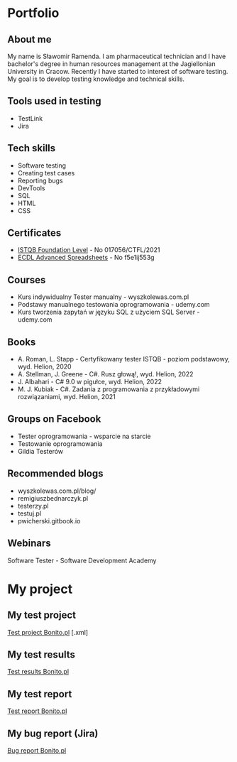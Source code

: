 # Portfolio
## About me
My name is Sławomir Ramenda. I am pharmaceutical technician and I have bachelor's degree in human resources management at the Jagiellonian University in Cracow. Recently I have started to interest of software testing. My goal is to develop testing knowledge and technical skills.
## Tools used in testing
* TestLink
* Jira
## Tech skills
* Software testing
* Creating test cases
* Reporting bugs
* DevTools
* SQL
* HTML
* CSS
## Certificates
* [ISTQB Foundation Level](http://scr.istqb.org/) - No 017056/CTFL/2021
* [ECDL Advanced Spreadsheets](https://weryfikacja.pti.org.pl/) - No f5e1ij553g
## Courses
* Kurs indywidualny Tester manualny - wyszkolewas.com.pl
* Podstawy manualnego testowania oprogramowania - udemy.com
* Kurs tworzenia zapytań w języku SQL z użyciem SQL Server - udemy.com
## Books
* A. Roman, L. Stapp - Certyfikowany tester ISTQB - poziom podstawowy, wyd. Helion, 2020
* A. Stellman, J. Greene - C#. Rusz głową!, wyd. Helion, 2022
* J. Albahari - C# 9.0 w pigułce, wyd. Helion, 2022
* M. J. Kubiak - C#. Zadania z programowania z przykładowymi rozwiązaniami, wyd. Helion, 2021
## Groups on Facebook
* Tester oprogramowania - wsparcie na starcie
* Testowanie oprogramowania
* Gildia Testerów
## Recommended blogs
* wyszkolewas.com.pl/blog/
* remigiuszbednarczyk.pl
* testerzy.pl
* testuj.pl
* pwicherski.gitbook.io
## Webinars
Software Tester - Software Development Academy
# My project
## My test project
[Test project Bonito.pl](https://drive.google.com/file/d/1nbhWJ7fm0PfFXgzFE3sex3R2pvUB9Qz3/view?usp=sharing) [.xml]
## My test results
[Test results Bonito.pl](https://docs.google.com/spreadsheets/d/1_fMgOCLYX_170AbYjQAZX1y7l6NJkYvF/edit?usp=sharing&ouid=108063018756279917681&rtpof=true&sd=true)
## My test report
[Test report Bonito.pl](https://docs.google.com/document/d/1Sz6rDOsQWaEmY0GqeprHX3QAi_spxMHo/edit?usp=sharing&ouid=108063018756279917681&rtpof=true&sd=true)
## My bug report (Jira)
[Bug report Bonito.pl](https://docs.google.com/document/d/1Xe44-x_dGn7SKLSToGNLgOwcG-U8MpK6/edit?usp=sharing&ouid=108063018756279917681&rtpof=true&sd=true)
